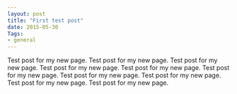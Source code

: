 ```yaml
---
layout: post
title: "First test post"
date: 2015-05-30
Tags: 
- general
---
```


Test post for my new page. Test post for my new page. Test post for my new page. Test post for my new page. Test post for my new page. Test post for my new page. Test post for my new page. Test post for my new page. Test post for my new page. Test post for my new page. 
